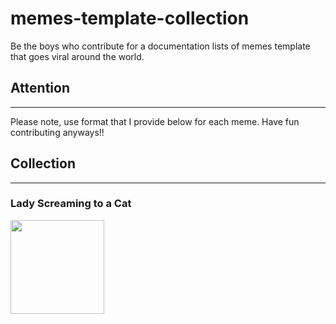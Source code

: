 # memes-template-collection
Be the boys who contribute for a documentation lists of memes template that goes viral around the world.

## Attention
-----------
Please note, use format that I provide below for each meme.
Have fun contributing anyways!!

## Collection
------------
### Lady Screaming to a Cat
<img src="https://i.kym-cdn.com/entries/icons/original/000/030/157/womanyellingcat.jpg" width="150" height="150">